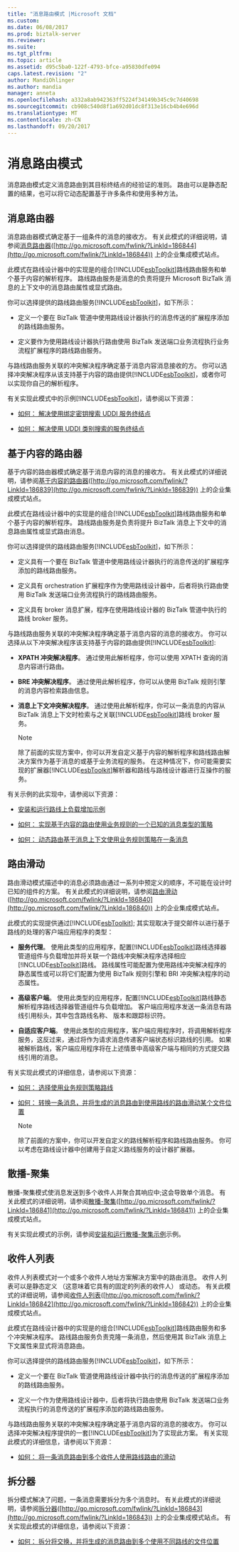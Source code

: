 ```yaml
---
title: "消息路由模式 |Microsoft 文档"
ms.custom: 
ms.date: 06/08/2017
ms.prod: biztalk-server
ms.reviewer: 
ms.suite: 
ms.tgt_pltfrm: 
ms.topic: article
ms.assetid: d95c5ba0-122f-4793-bfce-a95830dfe094
caps.latest.revision: "2"
author: MandiOhlinger
ms.author: mandia
manager: anneta
ms.openlocfilehash: a332a8ab942363ff5224f34149b345c9c7d40698
ms.sourcegitcommit: cb908c540d8f1a692d01dc8f313e16cb4b4e696d
ms.translationtype: MT
ms.contentlocale: zh-CN
ms.lasthandoff: 09/20/2017
---
```

# <a name="message-routing-patterns"></a>消息路由模式
消息路由模式定义消息路由到其目标终结点的经验证的准则。 路由可以是静态配置的结果，也可以将它动态配置基于许多条件和使用多种方法。  
  
## <a name="message-router"></a>消息路由器  
 消息路由器模式确定基于一组条件的消息的接收方。 有关此模式的详细说明，请参阅[消息路由器](http://go.microsoft.com/fwlink/?LinkId=186844)([http://go.microsoft.com/fwlink/?LinkId=186844](http://go.microsoft.com/fwlink/?LinkId=186844)) 上的企业集成模式站点。  
  
 此模式在路线设计器中的实现是的组合[!INCLUDE[esbToolkit](../includes/esbtoolkit-md.md)]路线路由服务和单个基于内容的解析程序。 路线路由服务是消息的负责将提升 Microsoft BizTalk 消息的上下文中的消息路由属性或显式路由。  
  
 你可以选择提供的路线路由服务[!INCLUDE[esbToolkit](../includes/esbtoolkit-md.md)]，如下所示：  
  
-   定义一个要在 BizTalk 管道中使用路线设计器执行的消息传送的扩展程序添加的路线路由服务。  
  
-   定义要作为使用路线设计器执行路由使用 BizTalk 发送端口业务流程执行业务流程扩展程序的路线路由服务。  
  
 与路线路由服务关联的冲突解决程序确定基于消息内容消息接收的方。 你可以选择冲突解决程序从该支持基于内容的路由提供[!INCLUDE[esbToolkit](../includes/esbtoolkit-md.md)]，或者你可以实现你自己的解析程序。  
  
 有关实现此模式中的示例[!INCLUDE[esbToolkit](../includes/esbtoolkit-md.md)]，请参阅以下资源：  
  
-   [如何： 解决使用绑定密钥搜索 UDDI 服务终结点](../esb-toolkit/how-to-resolve-a-service-endpoint-using-a-uddi-binding-key-search.md)  
  
-   [如何： 解决使用 UDDI 类别搜索的服务终结点](../esb-toolkit/how-to-resolve-a-service-endpoint-using-a-uddi-category-search.md)  
  
## <a name="content-based-router"></a>基于内容的路由器  
 基于内容的路由器模式确定基于消息内容的消息的接收方。 有关此模式的详细说明，请参阅[基于内容的路由器](http://go.microsoft.com/fwlink/?LinkId=186839)([http://go.microsoft.com/fwlink/?LinkId=186839](http://go.microsoft.com/fwlink/?LinkId=186839)) 上的企业集成模式站点。  
  
 此模式在路线设计器中的实现是的组合[!INCLUDE[esbToolkit](../includes/esbtoolkit-md.md)]路线路由服务和单个基于内容的解析程序。 路线路由服务是负责将提升 BizTalk 消息上下文中的消息路由属性或显式路由消息。  
  
 你可以选择提供的路线路由服务[!INCLUDE[esbToolkit](../includes/esbtoolkit-md.md)]，如下所示：  
  
-   定义具有一个要在 BizTalk 管道中使用路线设计器执行的消息传送的扩展程序添加的路线路由服务。  
  
-   定义具有 orchestration 扩展程序作为使用路线设计器中，后者将执行路由使用 BizTalk 发送端口业务流程执行的路线路由服务。  
  
-   定义具有 broker 消息扩展，程序在使用路线设计器的 BizTalk 管道中执行的路线 broker 服务。  
  
 与路线路由服务关联的冲突解决程序确定基于消息内容的消息的接收方。 你可以选择从以下冲突解决程序该支持基于内容的路由提供[!INCLUDE[esbToolkit](../includes/esbtoolkit-md.md)]:  
  
-   **XPATH 冲突解决程序**。 通过使用此解析程序，你可以使用 XPATH 查询的消息内容进行路由。  
  
-   **BRE 冲突解决程序**。 通过使用此解析程序，你可以从使用 BizTalk 规则引擎的消息内容检索路由信息。  
  
-   **消息上下文冲突解决程序**。 通过使用此解析程序，你可以一条消息的内容从 BizTalk 消息上下文时检索与之关联[!INCLUDE[esbToolkit](../includes/esbtoolkit-md.md)]路线 broker 服务。  
  
    > [!NOTE]
    >  除了前面的实现方案中，你可以开发自定义基于内容的解析程序和路线路由解决方案作为基于消息的或基于业务流程的服务。 在这种情况下，你可能需要实现的扩展器[!INCLUDE[esbToolkit](../includes/esbtoolkit-md.md)]解析器和路线与路线设计器进行互操作的服务。  
  
 有关示例的此实现中，请参阅以下资源：  
  
-   [安装和运行路线上负载增加示例](../esb-toolkit/installing-and-running-the-itinerary-on-ramp-sample.md)  
  
-   [如何： 实现基于内容的路由使用业务规则的一个已知的消息类型的策略](../esb-toolkit/apply-content-based-routing-using-business-rules-policy-for-known-message-type.md)  
  
-   [如何： 动态路由基于消息上下文使用业务规则策略在一条消息](../esb-toolkit/dynamically-route-messages-based-on-message-context-using-business-rules-policy.md)  
  
## <a name="routing-slip"></a>路由滑动  
 路由滑动模式描述中的消息必须路由通过一系列中预定义的顺序，不可能在设计时已知的组件的方案。 有关此模式的详细说明，请参阅[路由滑动](http://go.microsoft.com/fwlink/?LinkId=186840)([http://go.microsoft.com/fwlink/?LinkId=186840](http://go.microsoft.com/fwlink/?LinkId=186840)) 上的企业集成模式站点。  
  
 此模式的实现提供通过[!INCLUDE[esbToolkit](../includes/esbtoolkit-md.md)]; 其实现取决于提交邮件以进行基于路线的处理的客户端应用程序的类型：  
  
-   **服务代理**。 使用此类型的应用程序，配置[!INCLUDE[esbToolkit](../includes/esbtoolkit-md.md)]路线选择器管道组件与负载增加并将关联一个路线冲突解决程序选择相应[!INCLUDE[esbToolkit](../includes/esbtoolkit-md.md)]路线。 路线属性可能配置为使用路线冲突解决程序的静态属性或可以将它们配置为使用 BizTalk 规则引擎和 BRI 冲突解决程序的动态属性。  
  
-   **高级客户端**。 使用此类型的应用程序，配置[!INCLUDE[esbToolkit](../includes/esbtoolkit-md.md)]路线静态解析程序路线选择器管道组件与负载增加。 客户端应用程序发送一条消息有路线引用标头，其中包含路线名称、 版本和跟踪标识符。  
  
-   **自适应客户端**。 使用此类型的应用程序，客户端应用程序时，将调用解析程序服务，这反过来，通过将作为请求消息传递客户端状态标识路线的引用。 如果被解析路线，客户端应用程序将在上述情景中高级客户端与相同的方式提交路线引用的消息。  
  
 有关实现此模式的详细信息，请参阅以下资源：  
  
-   [如何： 选择使用业务规则策略路线](../esb-toolkit/how-to-select-an-itinerary-using-a-business-rules-policy.md)  
  
-   [如何： 转换一条消息，并将生成的消息路由到使用路线的路由滑动某个文件位置](../esb-toolkit/transform-message-and-route-the-message-to-a-location-using-itinerary-routing.md)  
  
    > [!NOTE]
    >  除了前面的方案中，你可以开发自定义的路线解析程序和路线路由服务。 你可以考虑在路线设计器中创建用于自定义路线服务的设计器扩展器。  
  
## <a name="scatter-gather"></a>散播-聚集  
 散播-聚集模式使消息发送到多个收件人并聚合其响应中;这会导致单个消息。 有关此模式的详细说明，请参阅[散播-聚集](http://go.microsoft.com/fwlink/?LinkId=186841)([http://go.microsoft.com/fwlink/?LinkId=186841](http://go.microsoft.com/fwlink/?LinkId=186841)) 上的企业集成模式站点。  
  
 有关实现此模式的示例，请参阅[安装和运行散播-聚集示例](../esb-toolkit/installing-and-running-the-scatter-gather-sample.md)示例。  
  
## <a name="recipient-list"></a>收件人列表  
 收件人列表模式对一个或多个收件人地址方案解决方案中的路由消息。 收件人列表可以是静态定义 （这意味着它具有的固定的列表的收件人） 或动态。 有关此模式的详细说明，请参阅[收件人列表](http://go.microsoft.com/fwlink/?LinkId=186842)([http://go.microsoft.com/fwlink/?LinkId=186842](http://go.microsoft.com/fwlink/?LinkId=186842)) 上的企业集成模式站点。  
  
 此模式在路线设计器中的实现是的组合[!INCLUDE[esbToolkit](../includes/esbtoolkit-md.md)]路线路由服务和多个冲突解决程序。 路线路由服务负责克隆一条消息，然后使用其 BizTalk 消息上下文属性来显式将消息路由。  
  
 你可以选择提供的路线路由服务[!INCLUDE[esbToolkit](../includes/esbtoolkit-md.md)]，如下所示：  
  
-   定义一个要在 BizTalk 管道使用路线设计器中执行的消息传送的扩展程序添加的路线路由服务。  
  
-   定义一个作为使用路线设计器中，后者将执行路由使用 BizTalk 发送端口业务流程执行的消息传送的扩展程序添加的路线路由服务。  
  
 与路线路由服务关联的冲突解决程序确定基于消息内容的消息的接收方。 你可以选择冲突解决程序提供的一套[!INCLUDE[esbToolkit](../includes/esbtoolkit-md.md)]为了实现此方案。 有关实现此模式的详细信息，请参阅以下资源：  
  
-   [如何： 将一条消息路由到多个收件人使用路线路由的滑动](../esb-toolkit/route-a-single-message-to-multiple-recipients-using-an-itinerary-routing-slip.md)  
  
## <a name="splitter"></a>拆分器  
 拆分模式解决了问题，一条消息需要拆分为多个消息时。 有关此模式的详细说明，请参阅[拆分器](http://go.microsoft.com/fwlink/?LinkId=186843)([http://go.microsoft.com/fwlink/?LinkId=186843](http://go.microsoft.com/fwlink/?LinkId=186843)) 上的企业集成模式站点。 有关实现此模式的详细信息，请参阅以下资源：  
  
-   [如何： 拆分将交换，并将生成的消息路由到多个使用不同路线的文件位置](../esb-toolkit/split-an-interchange-and-route-messages-to-multiple-locations-using-itineraries.md)